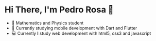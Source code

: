 # Hi There, I'm Pedro Rosa 👏

* 🧮 Mathematics and Physics student
* 📘 Currently studying mobile development with Dart and Flutter
* 💻 Currently I study web development with html5, css3 and javascript
